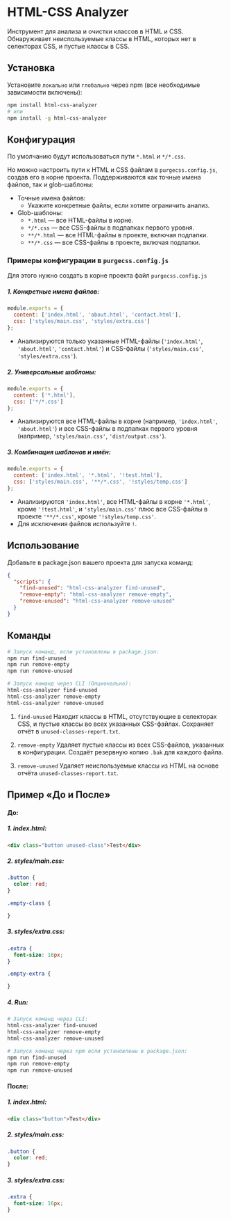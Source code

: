 # HTML-CSS Analyzer

Инструмент для анализа и очистки классов в HTML и CSS. Обнаруживает неиспользуемые классы в HTML, которых нет в селекторах CSS, и пустые классы в CSS.

## Установка

Установите `локально` или `глобально` через npm (все необходимые зависимости включены):

```bash
npm install html-css-analyzer
# или
npm install -g html-css-analyzer
```

## Конфигурация
По умолчанию будут использоваться пути `*.html` и `*/*.css`.

Но можно настроить пути к HTML и CSS файлам в `purgecss.config.js`, создав его в корне проекта. Поддерживаются как точные имена файлов, так и glob-шаблоны:

- Точные имена файлов:
    - Укажите конкретные файлы, если хотите ограничить анализ.
- Glob-шаблоны:
    - `*.html` — все HTML-файлы в корне.
    - `*/*.css` — все CSS-файлы в подпапках первого уровня.
    - `**/*.html` — все HTML-файлы в проекте, включая подпапки.
    - `**/*.css` — все CSS-файлы в проекте, включая подпапки.

### Примеры конфигурации в `purgecss.config.js`
Для этого нужно создать в корне проекта файл `purgecss.config.js`
##### 1. Конкретные имена файлов:
```javascript
module.exports = {
  content: ['index.html', 'about.html', 'contact.html'],
  css: ['styles/main.css', 'styles/extra.css']
};
```
- Анализируются только указанные HTML-файлы (`'index.html'`, `'about.html'`, `'contact.html'`) и CSS-файлы (`'styles/main.css'`, `'styles/extra.css'`).

##### 2. Универсальные шаблоны:
```javascript
module.exports = {
  content: ['*.html'],
  css: ['*/*.css']
};
```
- Анализируются все HTML-файлы в корне (например, `'index.html'`, `'about.html'`) и все CSS-файлы в подпапках первого уровня (например, `'styles/main.css'`, `'dist/output.css'`).

##### 3. Комбинация шаблонов и имён:
```javascript
module.exports = {
  content: ['index.html', '*.html', '!test.html'],
  css: ['styles/main.css', '**/*.css', '!styles/temp.css']
};
```
- Анализируются `'index.html'`, все HTML-файлы в корне `'*.html'`, кроме `'!test.html'`, и `'styles/main.css'` плюс все CSS-файлы в проекте `'**/*.css'`, кроме `'!styles/temp.css'`.
- Для исключения файлов используйте `!`.

## Использование
Добавьте в package.json вашего проекта для запуска команд:
```json
{
  "scripts": {
    "find-unused": "html-css-analyzer find-unused",
    "remove-empty": "html-css-analyzer remove-empty",
    "remove-unused": "html-css-analyzer remove-unused"
  }
}
```

## Команды
```bash
# Запуск команд, если установлены в package.json:
npm run find-unused
npm run remove-empty
npm run remove-unused

# Запуск команд через CLI (Опционально):
html-css-analyzer find-unused
html-css-analyzer remove-empty
html-css-analyzer remove-unused
```
1. `find-unused`
Находит классы в HTML, отсутствующие в селекторах CSS, и пустые классы во всех указанных CSS-файлах. Сохраняет отчёт в `unused-classes-report.txt`.

2. `remove-empty`
Удаляет пустые классы из всех CSS-файлов, указанных в конфигурации. Создаёт резервную копию `.bak` для каждого файла.

3. `remove-unused`
Удаляет неиспользуемые классы из HTML на основе отчёта `unused-classes-report.txt`.


## Пример «До и После»
#### До:
##### 1. index.html:
```html
<div class="button unused-class">Test</div>
```

##### 2. styles/main.css:
```css
.button {
  color: red;
}

.empty-class {

}
```
##### 3. styles/extra.css:
```css
.extra {
  font-size: 16px;
}

.empty-extra {

}
```
##### 4. Run:
```bash
# Запуск команд через CLI:
html-css-analyzer find-unused
html-css-analyzer remove-empty
html-css-analyzer remove-unused

# Запуск команд через npm если установлены в package.json:
npm run find-unused
npm run remove-empty
npm run remove-unused
```
#### После:
##### 1. index.html:
```html
<div class="button">Test</div>
```

##### 2. styles/main.css:
```css
.button {
  color: red;
}
```
##### 3. styles/extra.css:
```css
.extra {
  font-size: 16px;
}
```

